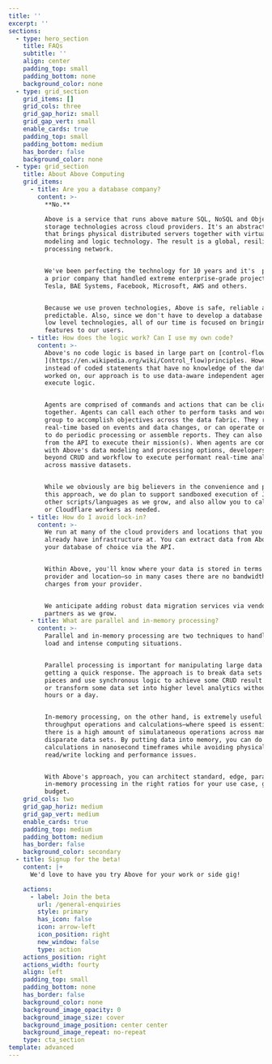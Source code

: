 ```yaml
---
title: ''
excerpt: ''
sections:
  - type: hero_section
    title: FAQs
    subtitle: ''
    align: center
    padding_top: small
    padding_bottom: none
    background_color: none
  - type: grid_section
    grid_items: []
    grid_cols: three
    grid_gap_horiz: small
    grid_gap_vert: small
    enable_cards: true
    padding_top: small
    padding_bottom: medium
    has_border: false
    background_color: none
  - type: grid_section
    title: About Above Computing
    grid_items:
      - title: Are you a database company?
        content: >-
          **No.**

          Above is a service that runs above mature SQL, NoSQL and Object
          storage technologies across cloud providers. It's an abstraction layer
          that brings physical distributed servers together with virtual data
          modeling and logic technology. The result is a global, resilient data
          processing network.


          We've been perfecting the technology for 10 years and it's  proven in
          a prior company that handled extreme enterprise-grade projects for
          Tesla, BAE Systems, Facebook, Microsoft, AWS and others. 


          Because we use proven technologies, Above is safe, reliable and
          predictable. Also, since we don't have to develop a database or other
          low level technologies, all of our time is focused on bringing new
          features to our users. 
      - title: How does the logic work? Can I use my own code?
        content: >-
          Above's no code logic is based in large part on [control-flow
          ](https://en.wikipedia.org/wiki/Control_flow)principles. However,
          instead of coded statements that have no knowledge of the data being
          worked on, our approach is to use data-aware independent agents to
          execute logic. 


          Agents are comprised of commands and actions that can be clicked
          together. Agents can call each other to perform tasks and work in a
          group to accomplish objectives across the data fabric. They run in
          real-time based on events and data changes, or can operate on a timer
          to do periodic processing or assemble reports. They can also be called
          from the API to execute their mission(s). When agents are combined
          with Above's data modeling and processing options, developers can move
          beyond CRUD and workflow to execute performant real-time analytics
          across massive datasets. 


          While we obviously are big believers in the convenience and power of
          this approach, we do plan to support sandboxed execution of JS and
          other scripts/languages as we grow, and also allow you to call Lambdas
          or Cloudflare workers as needed.
      - title: How do I avoid lock-in?
        content: >-
          We run at many of the cloud providers and locations that you may
          already have infrastructure at. You can extract data from Above into
          your database of choice via the API.


          Within Above, you'll know where your data is stored in terms of cloud
          provider and location—so in many cases there are no bandwidth egress
          charges from your provider. 


          We anticipate adding robust data migration services via vendor
          partners as we grow. 
      - title: What are parallel and in-memory processing?
        content: >-
          Parallel and in-memory processing are two techniques to handle high
          load and intense computing situations.


          Parallel processing is important for manipulating large data sets and
          getting a quick response. The approach is to break data sets into
          pieces and use synchronous logic to achieve some CRUD result faster,
          or transform some data set into higher level analytics without waiting
          hours or a day.


          In-memory processing, on the other hand, is extremely useful for high
          throughput operations and calculations—where speed is essential or
          there is a high amount of simulataneous operations across many large,
          disparate data sets. By putting data into memory, you can do
          calculations in nanosecond timeframes while avoiding physical database
          read/write locking and performance issues.


          With Above's approach, you can architect standard, edge, parallel and
          in-memory processing in the right ratios for your use case, goals and
          budget.
    grid_cols: two
    grid_gap_horiz: medium
    grid_gap_vert: medium
    enable_cards: true
    padding_top: medium
    padding_bottom: medium
    has_border: false
    background_color: secondary
  - title: Signup for the beta!
    content: |+
      We'd love to have you try Above for your work or side gig!

    actions:
      - label: Join the beta
        url: /general-enquiries
        style: primary
        has_icon: false
        icon: arrow-left
        icon_position: right
        new_window: false
        type: action
    actions_position: right
    actions_width: fourty
    align: left
    padding_top: small
    padding_bottom: none
    has_border: false
    background_color: none
    background_image_opacity: 0
    background_image_size: cover
    background_image_position: center center
    background_image_repeat: no-repeat
    type: cta_section
template: advanced
---
```

